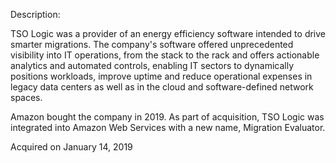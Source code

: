 Description:

TSO Logic was a provider of an energy efficiency software intended to drive smarter migrations. The company's software offered unprecedented visibility into IT operations, from the stack to the rack and offers actionable analytics and automated controls, enabling IT sectors to dynamically positions workloads, improve uptime and reduce operational expenses in legacy data centers as well as in the cloud and software-defined network spaces.

Amazon bought the company in 2019. As part of acquisition, TSO Logic was integrated into Amazon Web Services with a new name, Migration Evaluator.

Acquired on January 14, 2019